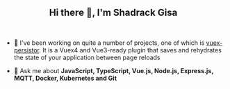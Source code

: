 <h2 align="center">Hi there 👋, I'm Shadrack Gisa</h2>

<br />

- 🔭 I've been working on quite a number of projects, one of which is [vuex-persistor](https://github.com/shadrqen/vuex-persistor). It is a Vuex4 and Vue3-ready plugin that saves and rehydrates the state of your application between page reloads

- 💬 Ask me about **JavaScript, TypeScript, Vue.js, Node.js, Express.js, MQTT, Docker, Kubernetes and Git**
